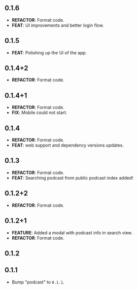## 0.1.6

 - **REFACTOR**: Format code.
 - **FEAT**: UI improvements and better login flow.

## 0.1.5

 - **FEAT**: Polishing up the UI of the app.

## 0.1.4+2

 - **REFACTOR**: Format code.

## 0.1.4+1

 - **REFACTOR**: Format code.
 - **FIX**: Mobile could not start.

## 0.1.4

 - **REFACTOR**: Format code.
 - **FEAT**: web support and dependency versions updates.

## 0.1.3

 - **REFACTOR**: Format code.
 - **FEAT**: Searching podcast from public podcast index added!

## 0.1.2+2

 - **REFACTOR**: Format code.

## 0.1.2+1

 - **FEATURE**: Added a modal with podcast info in search view.
 - **REFACTOR**: Format code.

## 0.1.2

## 0.1.1

 - Bump "podcast" to `0.1.1`.

